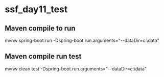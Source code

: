 # ssf_day11_test

## Maven compile to run
mvnw spring-boot:run -Dspring-boot.run.arguments="--dataDir=c:\data"

## Maven compile run test
mvnw clean test -Dspring-boot.run.arguments="--dataDir=c:\data"